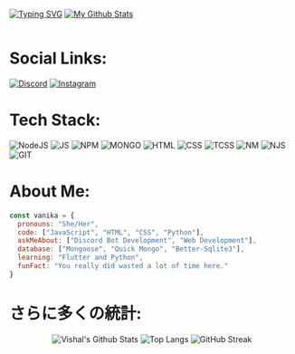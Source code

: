 <a href="https://git.io/typing-svg"><img src="https://readme-typing-svg.herokuapp.com?font=Nunito&pause=1000&color=F7F7F7&repeat=false&random=false&width=435&lines=Hey+There+It's+Vanika!" alt="Typing SVG" /></a>
[![My Github Stats](https://github-stats-alpha.vercel.app/api?username=maybevanika&cc=000&tc=fff&ic=fff&bc=000 "My Stats")](https://github-stats-alpha.vercel.app/api?username=maybevanika&cc=000&tc=fff&ic=fff&bc=000 "My Github Stats")

<img src="https://komarev.com/ghpvc/?username=MaybeVanika&style=flat&color=blue" alt=""> 

# Social Links:
<a href="https://discord.gg/artichq"><img src="https://img.shields.io/badge/Discord-5865F2?style=for-the-badge&logo=discord&logoColor=white" alt="Discord"></a>
<a href="https://instagram/wtfvxni"><img src="https://img.shields.io/badge/Instagram-E4405F?style=for-the-badge&logo=instagram&logoColor=white" alt="Instagram"></a>

# Tech Stack:
![NodeJS](https://img.shields.io/badge/Node.js-339933.svg?style=for-the-badge&logo=nodedotjs&logoColor=white) ![JS](https://img.shields.io/badge/JavaScript-F7DF1E.svg?style=for-the-badge&logo=JavaScript&logoColor=black) ![NPM](https://img.shields.io/badge/NPM-%23000000.svg?style=for-the-badge&amp;logo=npm&amp;logoColor=white) ![MONGO](https://img.shields.io/badge/MongoDB-%234ea94b.svg?style=for-the-badge&amp;logo=mongodb&amp;logoColor=white)  ![HTML](https://img.shields.io/badge/HTML5-E34F26.svg?style=for-the-badge&logo=HTML5&logoColor=white) ![CSS](https://img.shields.io/badge/CSS3-1572B6.svg?style=for-the-badge&logo=CSS3&logoColor=white) ![TCSS](https://img.shields.io/badge/Tailwind%20CSS-06B6D4.svg?style=for-the-badge&logo=Tailwind-CSS&logoColor=white) ![NM](https://img.shields.io/badge/Nodemon-76D04B.svg?style=for-the-badge&logo=Nodemon&logoColor=white) ![NJS](https://img.shields.io/badge/Next.js-000000.svg?style=for-the-badge&logo=nextdotjs&logoColor=white) ![GIT](https://img.shields.io/badge/Git-F05032.svg?style=for-the-badge&logo=Git&logoColor=white)

# About Me:
```javascript
const vanika = {
  pronouns: "She/Her",
  code: ["JavaScript", "HTML", "CSS", "Python"],
  askMeAbout: ["Discord Bot Development", "Web Development"],
  database: ["Mongoose", "Quick Mongo", "Better-Sqlite3"],
  learning: "Flutter and Python",
  funFact: "You really did wasted a lot of time here."
}
```

# さらに多くの統計:
<div align="center">

![Vishal's Github Stats](https://github-readme-stats.vercel.app/api?username=vishalonlyy&count_private=true&show_icons=true&include_all_commits=true&theme=transparent&hide_border=true)
![Top Langs](https://github-readme-stats.vercel.app/api/top-langs/?username=vishalOnlyy&hide=TeX&layout=compact&theme=transparent&hide_border=true)
![GitHub Streak](https://github-readme-streak-stats.herokuapp.com?user=vishalonlyy&theme=transparent&hide_border=true)

</div>

